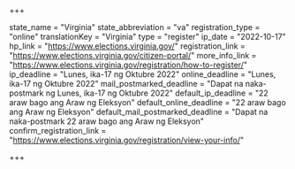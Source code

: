 +++

state_name = "Virginia"
state_abbreviation = "va"
registration_type = "online"
translationKey = "Virginia"
type = "register"
ip_date = "2022-10-17"
hp_link = "https://www.elections.virginia.gov/"
registration_link = "https://www.elections.virginia.gov/citizen-portal/"
more_info_link = "https://www.elections.virginia.gov/registration/how-to-register/"
ip_deadline = "Lunes, ika-17 ng Oktubre 2022"
online_deadline = "Lunes, ika-17 ng Oktubre 2022"
mail_postmarked_deadline = "Dapat na naka-postmark ng Lunes, ika-17 ng Oktubre 2022"
default_ip_deadline = "22 araw bago ang Araw ng Eleksyon"
default_online_deadline = "22 araw bago ang Araw ng Eleksyon"
default_mail_postmarked_deadline = "Dapat na naka-postmark  22 araw bago ang Araw ng Eleksyon"
confirm_registration_link = "https://www.elections.virginia.gov/registration/view-your-info/"

+++